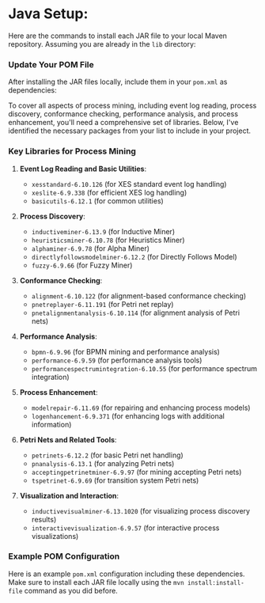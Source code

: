 # Java Setup: 
Here are the commands to install each JAR file to your local Maven repository. Assuming you are already in the `lib` directory:

### Update Your POM File

After installing the JAR files locally, include them in your `pom.xml` as dependencies:


To cover all aspects of process mining, including event log reading, process discovery, conformance checking, performance analysis, and process enhancement, you'll need a comprehensive set of libraries. Below, I've identified the necessary packages from your list to include in your project. 

### Key Libraries for Process Mining

1. **Event Log Reading and Basic Utilities**:
   - `xesstandard-6.10.126` (for XES standard event log handling)
   - `xeslite-6.9.338` (for efficient XES log handling)
   - `basicutils-6.12.1` (for common utilities)

2. **Process Discovery**:
   - `inductiveminer-6.13.9` (for Inductive Miner)
   - `heuristicsminer-6.10.78` (for Heuristics Miner)
   - `alphaminer-6.9.78` (for Alpha Miner)
   - `directlyfollowsmodelminer-6.12.2` (for Directly Follows Model)
   - `fuzzy-6.9.66` (for Fuzzy Miner)

3. **Conformance Checking**:
   - `alignment-6.10.122` (for alignment-based conformance checking)
   - `pnetreplayer-6.11.191` (for Petri net replay)
   - `pnetalignmentanalysis-6.10.114` (for alignment analysis of Petri nets)

4. **Performance Analysis**:
   - `bpmn-6.9.96` (for BPMN mining and performance analysis)
   - `performance-6.9.59` (for performance analysis tools)
   - `performancespectrumintegration-6.10.55` (for performance spectrum integration)

5. **Process Enhancement**:
   - `modelrepair-6.11.69` (for repairing and enhancing process models)
   - `logenhancement-6.9.371` (for enhancing logs with additional information)

6. **Petri Nets and Related Tools**:
   - `petrinets-6.12.2` (for basic Petri net handling)
   - `pnanalysis-6.13.1` (for analyzing Petri nets)
   - `acceptingpetrinetminer-6.9.97` (for mining accepting Petri nets)
   - `tspetrinet-6.9.69` (for transition system Petri nets)

7. **Visualization and Interaction**:
   - `inductivevisualminer-6.13.1020` (for visualizing process discovery results)
   - `interactivevisualization-6.9.57` (for interactive process visualizations)

### Example POM Configuration

Here is an example `pom.xml` configuration including these dependencies. Make sure to install each JAR file locally using the `mvn install:install-file` command as you did before.


